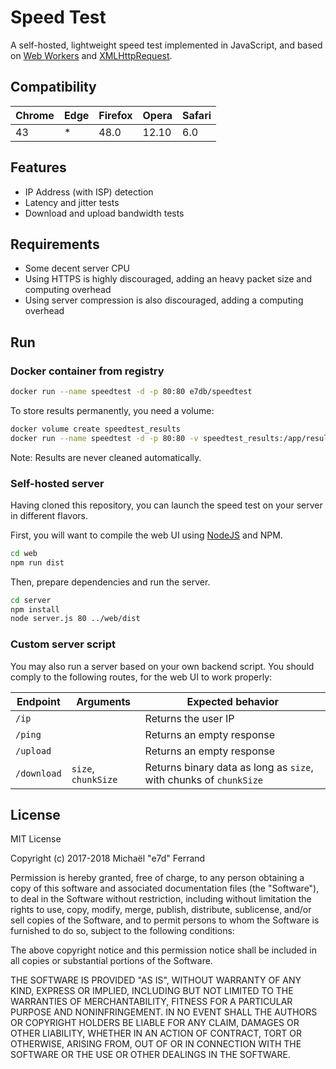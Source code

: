 # Speed Test

A self-hosted, lightweight speed test implemented in JavaScript, and based on [Web Workers](https://developer.mozilla.org/docs/Web/API/Web_Workers_API) and [XMLHttpRequest](https://developer.mozilla.org/docs/Web/API/XMLHttpRequest).

## Compatibility

| Chrome | Edge | Firefox | Opera | Safari |
|--------|------|---------|-------|--------|
| 43     | *    | 48.0    | 12.10 | 6.0    |

## Features

* IP Address (with ISP) detection
* Latency and jitter tests
* Download and upload bandwidth tests

## Requirements

* Some decent server CPU
* Using HTTPS is highly discouraged, adding an heavy packet size and computing overhead
* Using server compression is also discouraged, adding a computing overhead

## Run

### Docker container from registry

```sh
docker run --name speedtest -d -p 80:80 e7db/speedtest
```

To store results permanently, you need a volume:
```sh
docker volume create speedtest_results
docker run --name speedtest -d -p 80:80 -v speedtest_results:/app/results e7db/speedtest
```
Note: Results are never cleaned automatically.

### Self-hosted server

Having cloned this repository, you can launch the speed test on your server in different flavors.

First, you will want to compile the web UI using [NodeJS](https://nodejs.org/) and NPM.

```sh
cd web
npm run dist
```

Then, prepare dependencies and run the server.


```sh
cd server
npm install
node server.js 80 ../web/dist
```

### Custom server script

You may also run a server based on your own backend script. You should comply to the following routes, for the web UI to work properly:

| Endpoint    | Arguments           | Expected behavior         |
|-------------|---------------------|---------------------------|
| `/ip`       |                     | Returns the user IP       |
| `/ping`     |                     | Returns an empty response |
| `/upload`   |                     | Returns an empty response |
| `/download` | `size`, `chunkSize` | Returns binary data as long as `size`, with chunks of `chunkSize` |

## License 

MIT License

Copyright (c) 2017-2018 Michaël "e7d" Ferrand

Permission is hereby granted, free of charge, to any person obtaining a copy
of this software and associated documentation files (the "Software"), to deal
in the Software without restriction, including without limitation the rights
to use, copy, modify, merge, publish, distribute, sublicense, and/or sell
copies of the Software, and to permit persons to whom the Software is
furnished to do so, subject to the following conditions:

The above copyright notice and this permission notice shall be included in all
copies or substantial portions of the Software.

THE SOFTWARE IS PROVIDED "AS IS", WITHOUT WARRANTY OF ANY KIND, EXPRESS OR
IMPLIED, INCLUDING BUT NOT LIMITED TO THE WARRANTIES OF MERCHANTABILITY,
FITNESS FOR A PARTICULAR PURPOSE AND NONINFRINGEMENT. IN NO EVENT SHALL THE
AUTHORS OR COPYRIGHT HOLDERS BE LIABLE FOR ANY CLAIM, DAMAGES OR OTHER
LIABILITY, WHETHER IN AN ACTION OF CONTRACT, TORT OR OTHERWISE, ARISING FROM,
OUT OF OR IN CONNECTION WITH THE SOFTWARE OR THE USE OR OTHER DEALINGS IN THE
SOFTWARE.
